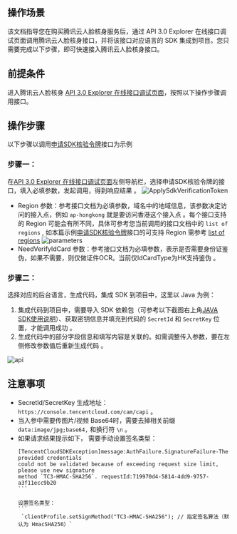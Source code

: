 ## 操作场景

该文档指导您在购买腾讯云人脸核身服务后，通过 API 3.0 Explorer 在线接口调试页面调用腾讯云人脸核身接口，并将该接口对应语言的 SDK 集成到项目。您只需要完成以下步骤，即可快速接入腾讯云人脸核身接口。
## 前提条件

进入腾讯云人脸核身 [API 3.0 Explorer 在线接口调试页面](https://console.tencentcloud.com/api/explorer?Product=faceid&Version=2018-03-01&Action=ApplySdkVerificationToken)，按照以下操作步骤调用接口。
## 操作步骤

以下步骤以调用[申请SDK核验令牌](https://www.tencentcloud.com/zh/document/product/1061/49954)接口为示例
### 步骤一：
在[API 3.0 Explorer 在线接口调试页面](https://console.tencentcloud.com/api/explorer?Product=faceid&Version=2018-03-01&Action=ApplySdkVerificationToken)左侧导航栏，选择申请SDK核验令牌的接口，填入必填参数，发起调用，得到响应结果 。
![ApplySdkVerificationToken](https://staticintl.cloudcachetci.com/yehe/backend-news/Gnrv261_ApplySdkVerificationToken.png)

- Region 参数：参考接口文档为必填参数，域名中的地域信息，该参数决定访问的接入点，例如 `ap-hongkong` 就是要访问香港这个接入点 。每个接口支持的 Region 可能会有所不同，具体可参考您当前调用的接口文档中的   `list of regions` , 如本篇示例[申请SDK核验令牌](https://www.tencentcloud.com/zh/document/product/1061/49954)接口的可支持 Region 需参考 [list of regions](https://www.tencentcloud.com/document/api/1061/36934#.E5.9C.B0.E5.9F.9F.E5.88.97.E8.A1.A8)
	![parameters](https://staticintl.cloudcachetci.com/yehe/backend-news/MUuN845_parameters.png)
- NeedVerifyIdCard 参数：参考接口文档为必填参数，表示是否需要身份证鉴伪，如果不需要，则仅做证件OCR。当前仅IdCardType为HK支持鉴伪 。

### 步骤二：

选择对应的后台语言，生成代码，集成 SDK 到项目中，这里以 Java 为例：
1. 集成代码到项目中，需要导入 SDK 依赖包（可参考以下截图右上角[JAVA SDK使用说明](https://www.tencentcloud.com/zh/document/product/494/7245)）、获取密钥信息并填充到代码的  `SecretId`  和  `SecretKey`  位置，才能调用成功 。
2. 生成代码中的部分字段信息和填写内容是关联的。如需调整传入参数，要在左侧修改参数值后重新生成代码 。

![api](https://staticintl.cloudcachetci.com/yehe/backend-news/mHPB015_api.png)
## 注意事项

- SecretId/SecretKey 生成地址： `https://console.tencentcloud.com/cam/capi` 。
- 当入参中需要传图片/视频 Base64时，需要去掉相关前缀 `data:image/jpg;base64,` 和换行符 `\n` 。
- 如果请求结果提示如下， 需要手动设置签名类型：
  ```
  [TencentCloudSDKException]message:AuthFailure.SignatureFailure-The provided credentials
  could not be validated because of exceeding request size limit, please use new signature 
  method `TC3-HMAC-SHA256`. requestId:719970d4-5814-4dd9-9757-a3f11ecc9b20
  ​```
  
  设置签名类型：
  ​```
   `clientProfile.setSignMethod("TC3-HMAC-SHA256"); // 指定签名算法（默认为 HmacSHA256）`
   ```